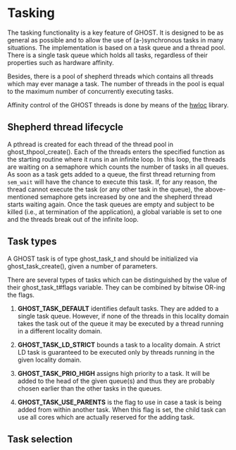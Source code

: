 Tasking
=======

The tasking functionality is a key feature of GHOST. It is designed to be as
general as possible and to allow the use of (a-)synchronous tasks in many
situations.
The implementation is based on a task queue and a thread pool.
There is a single task queue which holds all tasks, regardless of their
properties such as hardware affinity.

Besides, there is a pool of shepherd threads which contains all threads which may ever manage a task.
The number of threads in the pool is equal to the maximum number of concurrently executing tasks.

Affinity control of the GHOST threads is done by means of the
[hwloc](http://www.open-mpi.org/projects/hwloc/) library.

Shepherd thread lifecycle
-------------------------

A pthread is created for each thread of the thread pool in ghost_thpool_create().
Each of the threads enters the specified function as the starting routine where it runs 
in an infinite loop.
In this loop, the threads are waiting on a semaphore which counts the number
of tasks in all queues. As soon as a task gets added to a queue, the first
thread returning from `sem_wait` will have the chance to execute this task.
If, for any reason, the thread cannot execute the task (or any other task in the
queue), the above-mentioned semaphore gets increased by one and the shepherd thread
starts waiting again.
Once the task queues are empty and subject to be killed (i.e., at termination of
the application), a global variable is set to one and the threads
break out of the infinite loop.


Task types
----------

A GHOST task is of type ghost_task_t and should be initialized via ghost_task_create(), given a number of
parameters.

There are several types of tasks which can be distinguished by the value of
their ghost_task_t#flags variable. They can be combined by bitwise OR-ing the flags.

1. **GHOST_TASK_DEFAULT** identifies default tasks.
They are added to a single task queue. However, if none of the threads in this
locality domain takes the task out of the queue it may be executed by a thread
running in a different locality domain.

2. **GHOST_TASK_LD_STRICT** bounds a task to a locality domain. A
strict LD task is guaranteed to be executed only by threads running in the given
locality domain.

3. **GHOST_TASK_PRIO_HIGH** assigns high priority to a task.
It will be added to the head of the given queue(s) and thus they are probably
chosen earlier than the other tasks in the queues.

4. **GHOST_TASK_USE_PARENTS** is the flag to use in case a task is being 
added from within another task. When this flag is set, the child task can use
all cores which are actually reserved for the adding task.


Task selection
--------------

